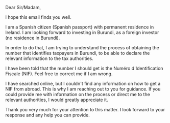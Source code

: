 Dear Sir/Madam,

I hope this email finds you well.

I am a Spanish citizen (Spanish passport) with permanent residence in Ireland. I am looking forward to investing in Burundi, as a foreign investor (no residence in Burundi).

In order to do that, I am trying to understand the process of obtaining the number that identifies taxpayers in Burundi, to be able to declare the relevant information to the tax authorities.

I have been told that the number I should get is the Numéro d'Identification Fiscale (NIF). Feel free to correct me if I am wrong.

I have searched online, but I couldn't find any information on how to get a NIF from abroad. This is why I am reaching out to you for guidance. If you could provide me with information on the process or direct me to the relevant authorities, I would greatly appreciate it.

Thank you very much for your attention to this matter. I look forward to your response and any help you can provide.